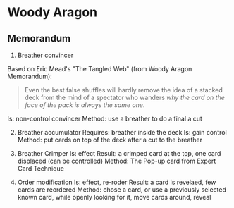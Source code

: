 # Woody Aragon

## Memorandum

1. Breather convincer

Based on Eric Mead's "The Tangled Web" (from Woody Aragon Memorandum):
> Even the best false shuffles will hardly remove the idea of a stacked deck from the mind of a spectator who wanders
> *why the card on the face of the pack is always the same one*.

Is: non-control convincer
Method: use a breather to do a final a cut

2. Breather accumulator
Requires: breather inside the deck
Is: gain control
Method: put cards on top of the deck after a cut to the breather

3. Breather Crimper
Is: effect
Result: a crimped card at the top, one card displaced (can be controlled)
Method: The Pop-up card from Expert Card Technique

4. Order modification
Is: effect, re-roder
Result: a card is revelaed, few cards are reordered
Method: chose a card, or use a previously selected known card, while openly looking for it, move cards around, reveal
